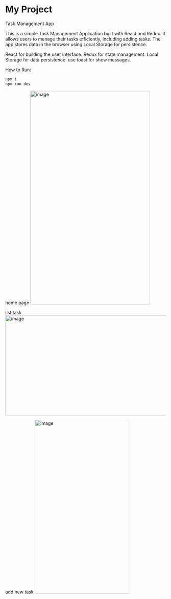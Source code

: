 # My Project

Task Management App

This is a simple Task Management Application built with React and Redux. It allows users to manage their tasks efficiently, including adding tasks. The app stores data in the browser using Local Storage for persistence.

React for building the user interface.
Redux for state management.
Local Storage for data persistence.
use toast for show messages.


How to Run:
   ```bash
   npm i
   npm run dev
```

home page
<img width="375" height="667" alt="image" src="https://github.com/user-attachments/assets/d7af8841-1361-4459-af37-93b7557a9a9e" />

list task
<img width="689" height="313" alt="image" src="https://github.com/user-attachments/assets/155bf6d4-4c91-4190-950e-928e6bf17b13" />

add new task
<img width="296" height="543" alt="image" src="https://github.com/user-attachments/assets/6cbb6fc5-4a9d-4500-81ef-0d227e6deaa9" />



